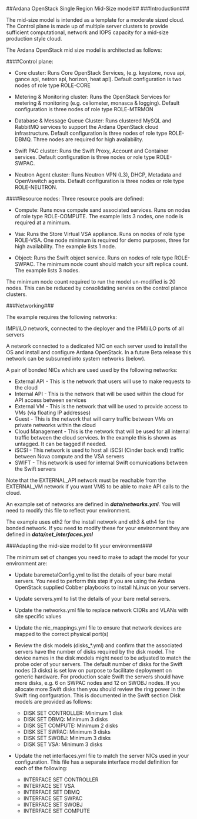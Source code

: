 ##Ardana OpenStack Single Region Mid-Size model##
###Introduction###

The mid-size model is intended as a template for a moderate sized cloud. The Control plane is made up of multiple server clusters to provide sufficient computational, network and IOPS capacity for a mid-size production style cloud.

The Ardana OpenStack mid size model is architected as follows:

####Control plane:

  - Core cluster: Runs Core OpenStack Services, (e.g. keystone, nova api, gance api, netron api, horizon, heat api). Default configuration is two nodes of role type ROLE-CORE

  - Metering & Monitoring cluster: Runs the OpenStack Services for metering & monitoring (e.g. celiometer, monasca & logging). Default configuration is three nodes of role type ROLE-MTRMON

  - Database & Message Queue Cluster: Runs clustered MySQL and RabbitMQ services to support the Ardana OpenStack cloud infrastructure. Default configuration is three nodes of role type ROLE-DBMQ. Three nodes are required for high availability.

  - Swift PAC cluster: Runs the Swift Proxy, Account and Container services. Default configuration is three nodes or role type ROLE-SWPAC.
  - Neutron Agent cluster: Runs Neutron VPN (L3), DHCP, Metadata and OpenVswitch agents. Default configuration is three nodes or role type ROLE-NEUTRON.

####Resource nodes: Three resource pools are defined:

  - Compute: Runs nova compute sand associated services. Runs on nodes of role type ROLE-COMPUTE. The example lists 3 nodes, one node is required at a minimum.

  - Vsa: Runs the Store Virtual VSA appliance. Runs on nodes of role type ROLE-VSA. One node minimum is required for demo purposes, three for high availability. The example lists 1 node.

  - Object: Runs the Swift object service. Runs on nodes of role type ROLE-SWPAC. The minimum node count should match your sift replica count. The example lists 3 nodes.



The minimum node count required to run the model un-modified is 20 nodes. This can be reduced by consolidating servies on the control plance clusters.

###Networking###

The example requires the following networks:

IMPI/iLO network, connected to the deployer and the IPMI/iLO ports of all servers

A network connected to a dedicated NIC on each server used to install the OS and install and configure Ardana OpenStack. In a future Beta release this network can be subsumed into system networks (below).

A pair of bonded NICs which are used used by the following networks:

- External API - This is the network that users will use to make requests to the cloud
- Internal API - This is the network that will be used within the cloud for API access between services
- External VM - This is the network that will be used to provide access to VMs (via floating IP addresses)
- Guest - This is the network that will carry traffic between VMs on private networks within the cloud
- Cloud Management - This is the network that will be used for all internal traffic between the cloud services. In the example this is shown as untagged. It can be tagged if needed.
- iSCSI - This network is used to host all iSCSI (Cinder back end) traffic between Nova compute and the VSA servers
- SWIFT - This network is used for internal Swift comunications between the Swift servers

Note that the EXTERNAL\_API network must be reachable from the EXTERNAL\_VM network if you want VMS to be able to make  API calls to the cloud.

An example set of networks are defined in ***data/networks.yml***.    You will need to modify this file to reflect your environment.

The example uses eth2 for the install network and eth3 & eth4 for the bonded network.   If you need to modify these
for your environment they are defined in ***data/net_interfaces.yml***

###Adapting the mid-size model to fit your environment###

The minimum set of changes you need to make to adapt the model for your environment are:

- Update baremetalConfig.yml to list the details of your bare metal servers. You need to perform this step if you are using the Ardana OpenStack supplied Cobber playbooks to install hLinux on your servers.

- Update servers.yml to list the details of your bare metal servers.

- Update the networks.yml file to replace network CIDRs and VLANs with site specific values

- Update the nic_mappings.yml file to ensure that network devices are mapped to the correct physical port(s)

- Review the disk models (disks_*.yml) and confirm that the associated
    servers have the number of disks required by the disk model. The device
    names in the disk models might need to be adjusted to match the probe oder
    of your servers.
The default number of disks for the Swift nodes (3 disks) is set low on purpose to facilitate deployment on generic hardware. For production scale Swift the servers should have more disks, e.g. 6 on SWPAC nodes and 12 on SWOBJ nodes. If you allocate more Swift disks then you should review the ring power in the Swift ring confguration. This is documented in the Swift section
Disk models are provided as follows:

  - DISK SET CONTROLLER: Minimum 1 disk
  - DISK SET DBMQ: Minimum 3 disks
  - DISK SET COMPUTE: Minimum 2 disks
  - DISK SET SWPAC: Minimum 3 disks
  - DISK SET SWOBJ: Minimum 3 disks
  - DISK SET VSA: Minimum 3 disks



- Update the net interfaces.yml file to match the server NICs used in your configuration. This file has a separate interface model definition for each of the following:

  - INTERFACE SET CONTROLLER
  - INTERFACE SET VSA
  - INTERFACE SET DBMQ
  - INTERFACE SET SWPAC
  - INTERFACE SET SWOBJ
  - INTERFACE SET COMPUTE

